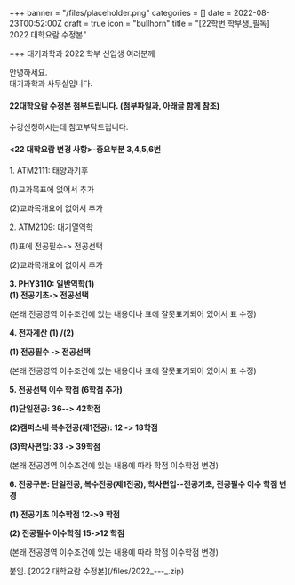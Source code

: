 +++
banner = "/files/placeholder.png"
categories = []
date = 2022-08-23T00:52:00Z
draft = true
icon = "bullhorn"
title = "[22학번 학부생_필독] 2022 대학요람 수정본"

+++
대기과학과 2022 학부 신입생 여러분께

안녕하세요.  
대기과학과 사무실입니다.

#### **22대학요람** **수정본** 첨부드립니다. (첨부파일과, 아래글 함께 참조)

수강신청하시는데 참고부탁드립니다.

#### **<22 대학요람 변경 사항>-중요부분 3,4,5,6번**

 

1\. ATM2111: 태양과기후

(1)교과목표에 없어서 추가

(2)교과목개요에 없어서 추가

  
2\. ATM2109: 대기열역학

(1)표에 전공필수-> 전공선택

(2)교과목개요에 없어서 추가  
  
**3. PHY3110: 일반역학(1)  
(1) 전공기초-> 전공선택**

(본래 전공영역 이수조건에 있는 내용이나 표에 잘못표기되어 있어서 표 수정)

  
**4. 전자계산 (1) /(2)**

**(1) 전공필수 -> 전공선택**

(본래 전공영역 이수조건에 있는 내용이나 표에 잘못표기되어 있어서 표 수정)

**5. 전공선택 이수 학점 (6학점 추가)**

**(1)단일전공: 36--> 42학점**

**(2)캠퍼스내 복수전공(제1전공): 12 -> 18학점**

**(3)학사편입: 33 -> 39학점**

(본래 전공영역 이수조건에 있는 내용에 따라 학점 이수학점 변경)

**6. 전공구분: 단일전공, 복수전공(제1전공), 학사편입--전공기초, 전공필수 이수 학점 변경**

**(1) 전공기초 이수학점 12->9 학점**

**(2) 전공필수 이수학점 15->12 학점**

(본래 전공영역 이수조건에 있는 내용에 따라 학점 이수학점 변경)

붙임. \[2022 대학요람 수정본\](/files/2022_-_-_-_.zip)